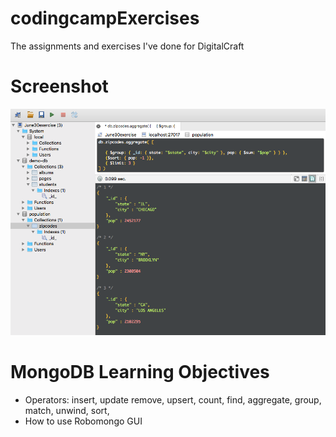 # codingcampExercises
The assignments and exercises I've done for DigitalCraft


# Screenshot
![screenshot](screenshot.png)


# MongoDB Learning Objectives
* Operators: insert, update remove, upsert, count, find, aggregate, group, match, unwind, sort, 
* How to use Robomongo GUI
